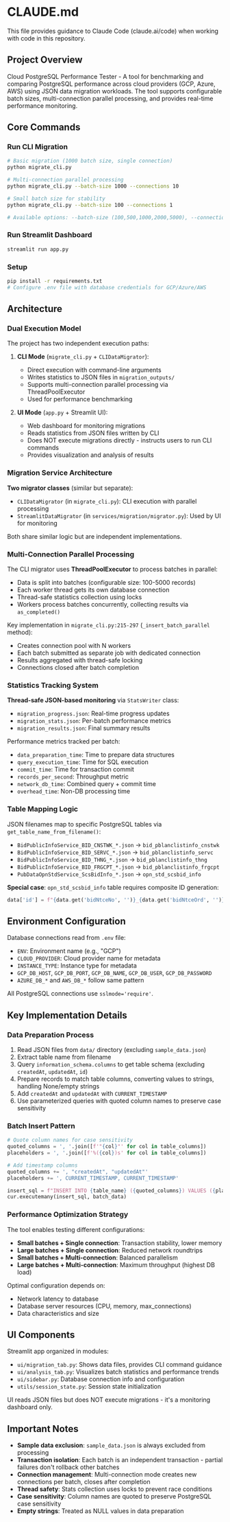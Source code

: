 # CLAUDE.md

This file provides guidance to Claude Code (claude.ai/code) when working with code in this repository.

## Project Overview

Cloud PostgreSQL Performance Tester - A tool for benchmarking and comparing PostgreSQL performance across cloud providers (GCP, Azure, AWS) using JSON data migration workloads. The tool supports configurable batch sizes, multi-connection parallel processing, and provides real-time performance monitoring.

## Core Commands

### Run CLI Migration
```bash
# Basic migration (1000 batch size, single connection)
python migrate_cli.py

# Multi-connection parallel processing
python migrate_cli.py --batch-size 1000 --connections 10

# Small batch size for stability
python migrate_cli.py --batch-size 100 --connections 1

# Available options: --batch-size (100,500,1000,2000,5000), --connections (1,2,5,10)
```

### Run Streamlit Dashboard
```bash
streamlit run app.py
```

### Setup
```bash
pip install -r requirements.txt
# Configure .env file with database credentials for GCP/Azure/AWS
```

## Architecture

### Dual Execution Model

The project has two independent execution paths:

1. **CLI Mode** (`migrate_cli.py` + `CLIDataMigrator`):
   - Direct execution with command-line arguments
   - Writes statistics to JSON files in `migration_outputs/`
   - Supports multi-connection parallel processing via ThreadPoolExecutor
   - Used for performance benchmarking

2. **UI Mode** (`app.py` + Streamlit UI):
   - Web dashboard for monitoring migrations
   - Reads statistics from JSON files written by CLI
   - Does NOT execute migrations directly - instructs users to run CLI commands
   - Provides visualization and analysis of results

### Migration Service Architecture

**Two migrator classes** (similar but separate):
- `CLIDataMigrator` (in `migrate_cli.py`): CLI execution with parallel processing
- `StreamlitDataMigrator` (in `services/migration/migrator.py`): Used by UI for monitoring

Both share similar logic but are independent implementations.

### Multi-Connection Parallel Processing

The CLI migrator uses **ThreadPoolExecutor** to process batches in parallel:
- Data is split into batches (configurable size: 100-5000 records)
- Each worker thread gets its own database connection
- Thread-safe statistics collection using locks
- Workers process batches concurrently, collecting results via `as_completed()`

Key implementation in `migrate_cli.py:215-297` (`_insert_batch_parallel` method):
- Creates connection pool with N workers
- Each batch submitted as separate job with dedicated connection
- Results aggregated with thread-safe locking
- Connections closed after batch completion

### Statistics Tracking System

**Thread-safe JSON-based monitoring** via `StatsWriter` class:
- `migration_progress.json`: Real-time progress updates
- `migration_stats.json`: Per-batch performance metrics
- `migration_results.json`: Final summary results

Performance metrics tracked per batch:
- `data_preparation_time`: Time to prepare data structures
- `query_execution_time`: Time for SQL execution
- `commit_time`: Time for transaction commit
- `records_per_second`: Throughput metric
- `network_db_time`: Combined query + commit time
- `overhead_time`: Non-DB processing time

### Table Mapping Logic

JSON filenames map to specific PostgreSQL tables via `get_table_name_from_filename()`:
- `BidPublicInfoService_BID_CNSTWK_*.json` → `bid_pblanclistinfo_cnstwk`
- `BidPublicInfoService_BID_SERVC_*.json` → `bid_pblanclistinfo_servc`
- `BidPublicInfoService_BID_THNG_*.json` → `bid_pblanclistinfo_thng`
- `BidPublicInfoService_BID_FRGCPT_*.json` → `bid_pblanclistinfo_frgcpt`
- `PubDataOpnStdService_ScsBidInfo_*.json` → `opn_std_scsbid_info`

**Special case**: `opn_std_scsbid_info` table requires composite ID generation:
```python
data['id'] = f"{data.get('bidNtceNo', '')}_{data.get('bidNtceOrd', '')}_{offset+j+1}"
```

## Environment Configuration

Database connections read from `.env` file:
- `ENV`: Environment name (e.g., "GCP")
- `CLOUD_PROVIDER`: Cloud provider name for metadata
- `INSTANCE_TYPE`: Instance type for metadata
- `GCP_DB_HOST`, `GCP_DB_PORT`, `GCP_DB_NAME`, `GCP_DB_USER`, `GCP_DB_PASSWORD`
- `AZURE_DB_*` and `AWS_DB_*` follow same pattern

All PostgreSQL connections use `sslmode='require'`.

## Key Implementation Details

### Data Preparation Process

1. Read JSON files from `data/` directory (excluding `sample_data.json`)
2. Extract table name from filename
3. Query `information_schema.columns` to get table schema (excluding `createdAt`, `updatedAt`, `id`)
4. Prepare records to match table columns, converting values to strings, handling None/empty strings
5. Add `createdAt` and `updatedAt` with `CURRENT_TIMESTAMP`
6. Use parameterized queries with quoted column names to preserve case sensitivity

### Batch Insert Pattern

```python
# Quote column names for case sensitivity
quoted_columns = ', '.join([f'"{col}"' for col in table_columns])
placeholders = ', '.join([f'%({col})s' for col in table_columns])

# Add timestamp columns
quoted_columns += ', "createdAt", "updatedAt"'
placeholders += ', CURRENT_TIMESTAMP, CURRENT_TIMESTAMP'

insert_sql = f"INSERT INTO {table_name} ({quoted_columns}) VALUES ({placeholders})"
cur.executemany(insert_sql, batch_data)
```

### Performance Optimization Strategy

The tool enables testing different configurations:
- **Small batches + Single connection**: Transaction stability, lower memory
- **Large batches + Single connection**: Reduced network roundtrips
- **Small batches + Multi-connection**: Balanced parallelism
- **Large batches + Multi-connection**: Maximum throughput (highest DB load)

Optimal configuration depends on:
- Network latency to database
- Database server resources (CPU, memory, max_connections)
- Data characteristics and size

## UI Components

Streamlit app organized in modules:
- `ui/migration_tab.py`: Shows data files, provides CLI command guidance
- `ui/analysis_tab.py`: Visualizes batch statistics and performance trends
- `ui/sidebar.py`: Database connection info and configuration
- `utils/session_state.py`: Session state initialization

UI reads JSON files but does NOT execute migrations - it's a monitoring dashboard only.

## Important Notes

- **Sample data exclusion**: `sample_data.json` is always excluded from processing
- **Transaction isolation**: Each batch is an independent transaction - partial failures don't rollback other batches
- **Connection management**: Multi-connection mode creates new connections per batch, closes after completion
- **Thread safety**: Stats collection uses locks to prevent race conditions
- **Case sensitivity**: Column names are quoted to preserve PostgreSQL case sensitivity
- **Empty strings**: Treated as NULL values in data preparation
